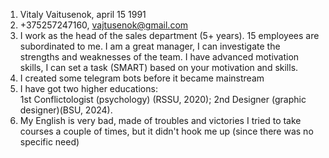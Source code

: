 1. Vitaly Vaitusenok, april 15 1991
2. +375257247160, vajtusenok@gmail.com
3. I work as the head of the sales department (5+ years). 15 employees are subordinated to me. I am a great manager, I can investigate the strengths and weaknesses of the team. I have advanced  motivation skills, I can set a task (SMART) based on your motivation and skills.
4. I created some telegram bots before it became mainstream
5. I have got two higher educations:   
  1st Conflictologist (psychology) (RSSU, 2020); 
  2nd Designer (graphic designer)(BSU, 2024).            
6. My English is very bad, made of troubles and victories I tried to take courses a couple of times, but it didn't hook me up (since there was no specific need)
